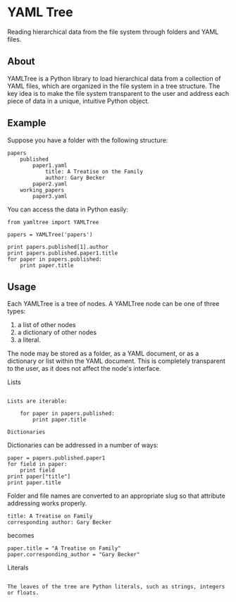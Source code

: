 YAML Tree
=========

Reading hierarchical data from the file system through folders and YAML files.

About
-----

YAMLTree is a Python library to load hierarchical data from a collection of YAML files, which are organized in the file system in a tree structure. The key idea is to make the file system transparent to the user and address each piece of data in a unique, intuitive Python object.

Example
-------

Suppose you have a folder with the following structure:

	papers
		published
			paper1.yaml
				title: A Treatise on the Family
				author: Gary Becker
			paper2.yaml
		working_papers
			paper3.yaml

You can access the data in Python easily:

	from yamltree import YAMLTree

	papers = YAMLTree('papers')

	print papers.published[1].author
	print papers.published.paper1.title
	for paper in papers.published:
		print paper.title

Usage
-----

Each YAMLTree is a tree of nodes. A YAMLTree node can be one of three types:

1. a list of other nodes
2. a dictionary of other nodes
3. a literal.

The node may be stored as a folder, as a YAML document, or as a dictionary or list within the YAML document. This is completely transparent to the user, as it does not affect the node's interface.

Lists
~~~~~

Lists are iterable:

	for paper in papers.published:
		print paper.title

Dictionaries
~~~~~~~~~~~~

Dictionaries can be addressed in a number of ways:

	paper = papers.published.paper1
	for field in paper:
		print field
	print paper["title"]
	print paper.title

Folder and file names are converted to an appropriate slug so that attribute addressing works properly.

	title: A Treatise on Family
	corresponding author: Gary Becker

becomes

	paper.title = "A Treatise on Family"
	paper.corresponding_author = "Gary Becker"

Literals
~~~~~~~~

The leaves of the tree are Python literals, such as strings, integers or floats.

